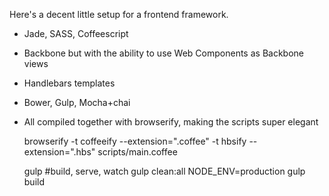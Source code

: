 Here's a decent little setup for a frontend framework.

- Jade, SASS, Coffeescript

- Backbone but with the ability to use Web Components as Backbone views

- Handlebars templates

- Bower, Gulp, Mocha+chai

- All compiled together with browserify, making the scripts super elegant


    browserify -t coffeeify --extension=".coffee" -t hbsify --extension=".hbs" scripts/main.coffee

    gulp #build, serve, watch
    gulp clean:all
    NODE_ENV=production gulp build